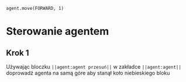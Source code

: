 ```blocks
agent.move(FORWARD, 1)
```
# Sterowanie agentem
## Krok 1
Używając bloczku ``||agent:agent przesuń||`` w zakładce ``||agent:agent||`` doprowadź agenta na samą góre
aby stanął koło niebieskiego bloku

